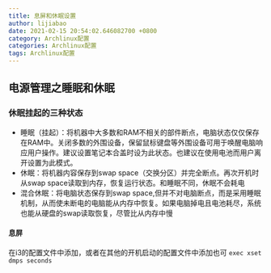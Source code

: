 ```yaml
---
title: 息屏和休眠设置
author: lijiabao
date: 2021-02-15 20:54:02.646082700 +0800
category: Archlinux配置
categories: Archlinux配置
tags: Archlinux配置
---
```


## 电源管理之睡眠和休眠

### 休眠挂起的三种状态

- 睡眠（挂起）：将机器中大多数和RAM不相关的部件断点，电脑状态仅仅保存在RAM中。关闭多数的外围设备，保留鼠标键盘等外围设备可用于唤醒电脑响应用户操作。建议设置笔记本合盖时设为此状态。也建议在使用电池而用户离开设置为此模式。
- 休眠：将机器内容保存到swap space（交换分区）并完全断点。再次开机时从swap space读取到内存，恢复运行状态。和睡眠不同，休眠不会耗电
- 混合休眠：将电脑状态保存到swap space,但并不对电脑断点，而是采用睡眠机制，从而使未断电的电脑能从内存中恢复。如果电脑掉电且电池耗尽，系统也能从硬盘的swap读取恢复，尽管比从内存中慢



#### 息屏

在i3的配置文件中添加，或者在其他的开机启动的配置文件中添加也可
`exec xset dmps seconds`